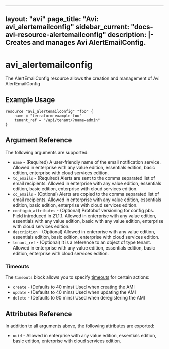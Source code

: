 <!--
    Copyright 2021 VMware, Inc.
    SPDX-License-Identifier: Mozilla Public License 2.0
-->
---
layout: "avi"
page_title: "Avi: avi_alertemailconfig"
sidebar_current: "docs-avi-resource-alertemailconfig"
description: |-
  Creates and manages Avi AlertEmailConfig.
---

# avi_alertemailconfig

The AlertEmailConfig resource allows the creation and management of Avi AlertEmailConfig

## Example Usage

```hcl
resource "avi_alertemailconfig" "foo" {
    name = "terraform-example-foo"
    tenant_ref = "/api/tenant/?name=admin"
}
```

## Argument Reference

The following arguments are supported:

* `name` - (Required) A user-friendly name of the email notification service. Allowed in enterprise with any value edition, essentials edition, basic edition, enterprise with cloud services edition.
* `to_emails` - (Required) Alerts are sent to the comma separated list of  email recipients. Allowed in enterprise with any value edition, essentials edition, basic edition, enterprise with cloud services edition.
* `cc_emails` - (Optional) Alerts are copied to the comma separated list of  email recipients. Allowed in enterprise with any value edition, essentials edition, basic edition, enterprise with cloud services edition.
* `configpb_attributes` - (Optional) Protobuf versioning for config pbs. Field introduced in 21.1.1. Allowed in enterprise with any value edition, essentials with any value edition, basic with any value edition, enterprise with cloud services edition.
* `description` - (Optional) Allowed in enterprise with any value edition, essentials edition, basic edition, enterprise with cloud services edition.
* `tenant_ref` - (Optional) It is a reference to an object of type tenant. Allowed in enterprise with any value edition, essentials edition, basic edition, enterprise with cloud services edition.


### Timeouts

The `timeouts` block allows you to specify [timeouts](https://www.terraform.io/docs/configuration/resources.html#timeouts) for certain actions:

* `create` - (Defaults to 40 mins) Used when creating the AMI
* `update` - (Defaults to 40 mins) Used when updating the AMI
* `delete` - (Defaults to 90 mins) Used when deregistering the AMI

## Attributes Reference

In addition to all arguments above, the following attributes are exported:

* `uuid` -  Allowed in enterprise with any value edition, essentials edition, basic edition, enterprise with cloud services edition.

